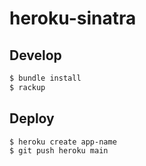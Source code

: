 # heroku-sinatra

## Develop
```bash
$ bundle install
$ rackup
```

## Deploy
```bash
$ heroku create app-name
$ git push heroku main
```
